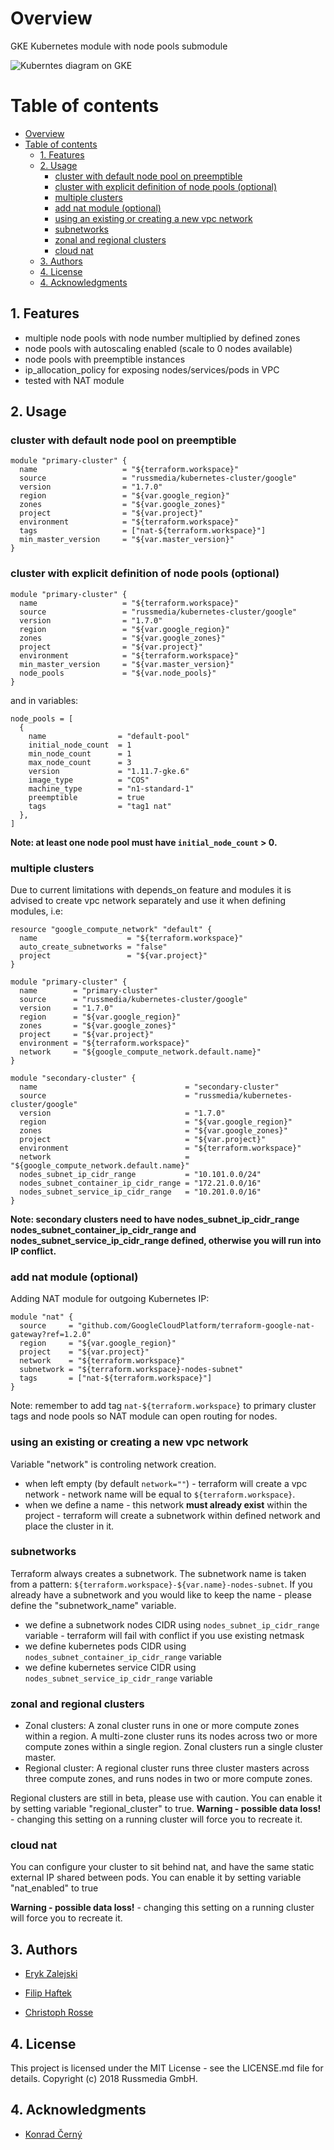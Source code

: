 # Overview
GKE Kubernetes module with node pools submodule


![Kuberntes diagram on GKE](images/diagram.png)

Table of contents
=================

   * [Overview](#overview)
   * [Table of contents](#table-of-contents)
      * [1. Features](#1-features)
      * [2. Usage](#2-usage)
         * [cluster with default node pool on preemptible](#cluster-with-default-node-pool-on-preemptible)
         * [cluster with explicit definition of node pools (optional)](#cluster-with-explicit-definition-of-node-pools-optional)
         * [multiple clusters](#multiple-clusters)
         * [add nat module (optional)](#add-nat-module-optional)
         * [using an existing or creating a new vpc network](#using-an-existing-or-creating-a-new-vpc-network)
         * [subnetworks](#subnetworks)
         * [zonal and regional clusters](#zonal-and-regional-clusters)
         * [cloud nat](#cloud-nat)
      * [3. Authors](#3-authors)
      * [4. License](#4-license)
      * [4. Acknowledgments](#4-acknowledgments)



## 1. Features

- multiple node pools with node number multiplied by defined zones
- node pools with autoscaling enabled (scale to 0 nodes available)
- node pools with preemptible instances
- ip_allocation_policy for exposing nodes/services/pods in VPC
- tested with NAT module

## 2. Usage

### cluster with default node pool on preemptible
```hcl
module "primary-cluster" {
  name                   = "${terraform.workspace}"
  source                 = "russmedia/kubernetes-cluster/google"
  version                = "1.7.0"
  region                 = "${var.google_region}"
  zones                  = "${var.google_zones}"
  project                = "${var.project}"
  environment            = "${terraform.workspace}"
  tags                   = ["nat-${terraform.workspace}"]
  min_master_version     = "${var.master_version}"
}
```

### cluster with explicit definition of node pools (optional)

```hcl
module "primary-cluster" {
  name                   = "${terraform.workspace}"
  source                 = "russmedia/kubernetes-cluster/google"
  version                = "1.7.0"
  region                 = "${var.google_region}"
  zones                  = "${var.google_zones}"
  project                = "${var.project}"
  environment            = "${terraform.workspace}"
  min_master_version     = "${var.master_version}"
  node_pools             = "${var.node_pools}"
}
```

and in variables:

```hcl
node_pools = [
  {
    name                = "default-pool"
    initial_node_count  = 1
    min_node_count      = 1
    max_node_count      = 3
    version             = "1.11.7-gke.6"
    image_type          = "COS"
    machine_type        = "n1-standard-1"
    preemptible         = true
    tags                = "tag1 nat"
  },
]
```
**Note: at least one node pool must have `initial_node_count` > 0.**

###  multiple clusters

Due to current limitations with depends_on feature and modules it is advised to create vpc network separately and use it when defining modules, i.e: 

```hcl
resource "google_compute_network" "default" {
  name                    = "${terraform.workspace}"
  auto_create_subnetworks = "false"
  project                 = "${var.project}"
}
```

```hcl
module "primary-cluster" {
  name        = "primary-cluster"
  source      = "russmedia/kubernetes-cluster/google"
  version     = "1.7.0"
  region      = "${var.google_region}"
  zones       = "${var.google_zones}"
  project     = "${var.project}"
  environment = "${terraform.workspace}"
  network     = "${google_compute_network.default.name}"
}
```

```hcl
module "secondary-cluster" {
  name                                 = "secondary-cluster"
  source                               = "russmedia/kubernetes-cluster/google"
  version                              = "1.7.0"
  region                               = "${var.google_region}"
  zones                                = "${var.google_zones}"
  project                              = "${var.project}"
  environment                          = "${terraform.workspace}"
  network                              = "${google_compute_network.default.name}"
  nodes_subnet_ip_cidr_range           = "10.101.0.0/24"
  nodes_subnet_container_ip_cidr_range = "172.21.0.0/16"
  nodes_subnet_service_ip_cidr_range   = "10.201.0.0/16"
}
```
**Note: secondary clusters need to have nodes_subnet_ip_cidr_range nodes_subnet_container_ip_cidr_range and nodes_subnet_service_ip_cidr_range defined, otherwise you will run into IP conflict.**

### add nat module (optional)

Adding NAT module for outgoing Kubernetes IP:
```hcl
module "nat" {
  source     = "github.com/GoogleCloudPlatform/terraform-google-nat-gateway?ref=1.2.0"
  region     = "${var.google_region}"
  project    = "${var.project}"
  network    = "${terraform.workspace}"
  subnetwork = "${terraform.workspace}-nodes-subnet"
  tags       = ["nat-${terraform.workspace}"]
}
```

Note: remember to add tag `nat-${terraform.workspace}` to primary cluster tags and node pools so NAT module can open routing for nodes.

### using an existing or creating a new vpc network

Variable "network" is controling network creation. 
- when left empty (by default `network=""`) - terraform will create a vpc network - network name will be equal to `${terraform.workspace}`.
- when we define a name - this network **must already exist** within the project - terraform will create a subnetwork within defined network and place the cluster in it.

### subnetworks

Terraform always creates a subnetwork. The subnetwork name is taken from a pattern: `${terraform.workspace}-${var.name}-nodes-subnet`. If you already have a subnetwork and you would like to keep the name - please define the "subnetwork_name" variable.

- we define a subnetwork nodes CIDR using `nodes_subnet_ip_cidr_range` variable - terraform will fail with conflict if you use existing netmask
- we define kubernetes pods CIDR using `nodes_subnet_container_ip_cidr_range` variable
- we define kubernetes service CIDR using `nodes_subnet_service_ip_cidr_range` variable

### zonal and regional clusters

- Zonal clusters: 
A zonal cluster runs in one or more compute zones within a region. A multi-zone cluster runs its nodes across two or more compute zones within a single region. Zonal clusters run a single cluster master.
- Regional cluster:
A regional cluster runs three cluster masters across three compute zones, and runs nodes in two or more compute zones.

Regional clusters are still in beta, please use with caution. You can enable it by setting variable "regional_cluster" to true.
**Warning - possible data loss!** - changing this setting on a running cluster will force you to recreate it. 


### cloud nat

You can configure your cluster to sit behind nat, and have the same static external IP shared between pods. You can enable it by setting variable "nat_enabled" to true

**Warning - possible data loss!** - changing this setting on a running cluster will force you to recreate it. 


## 3. Authors

- [Eryk Zalejski](https://github.com/ezalejski)

- [Filip Haftek](https://github.com/filiphaftek)

- [Christoph Rosse](https://github.com/gries)

## 4. License

This project is licensed under the MIT License - see the LICENSE.md file for details.
Copyright (c) 2018 Russmedia GmbH.

## 4. Acknowledgments

- [Konrad Černý](https://github.com/rokerkony)